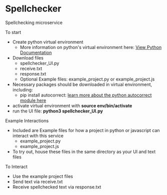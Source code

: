 # Spellchecker
Spellchecking microservice

To start
- Create python virtual environment
  - More information on python's virtual environment here: [View Python Documentation](https://packaging.python.org/en/latest/guides/installing-using-pip-and-virtual-environments/)
- Download files
  - spellchecker_UI.py
  - receive.txt
  - response.txt
  - Optional Example files: example_project.py or example_project.js
- Necessary packages should be downloaded in virtual environment, including:
  - pip install autocorrect: [learn more about the python autocorrect module here](https://github.com/filyp/autocorrect)
- activate virtual environment with **source env/bin/activate**
- run the UI file: **python3 spellchecker_UI.py**

Example Interactions
- Included are Example files for how a project in python or javascript can interact with this service
  - example_project.py
  - example_project.js
- To try out, house these files in the same directory as your UI and text files

To Interact

- Use the example project files
- Send text via receive.txt
- Receive spellchecked text via response.txt
